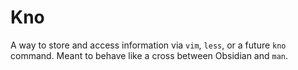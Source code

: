 # Kno

A way to store and access information via `vim`, `less`, or a future `kno`
command. Meant to behave like a cross between Obsidian and `man`.

